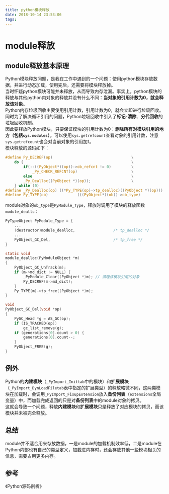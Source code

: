 ```yaml
---
title: python模块释放
date: 2018-10-14 23:53:06
tags:
---
```



# module释放


## module释放基本原理
Python模块释放问题，是我在工作中遇到的一个问题：使用python模块存放数据，并进行动态加载，使用完后，还需要将模块释放掉。  
当时怀疑python模块可能并未释放，从而导致内存泄漏。事实上，python模块的释放与其他python内对象的释放并没有什么不同：**当对象的引用计数为0，就会释放该对象**。  
Python内存垃圾回收主要使用引用计数，引用计数为0，就会立即进行垃圾回收。同时为了解决循环引用的问题，Python垃圾回收中引入了**标记-清除**、**分代回收**的垃圾回收机制。  
因此要释放Python模块，只要保证模块的引用计数为0：**删除所有对模块引用的地方（包括`sys.modules`）**。可以使用`sys.getrefcount`查看对象的引用计数，注意`sys.getrefcount`也会对当前对象的引用加1。  
模块释放的源码如下：  
```c
#define Py_DECREF(op)                                   \
    do {                                                \
        if(--((PyObject*)(op))->ob_refcnt != 0)         \
            _Py_CHECK_REFCNT(op)                        \
        else                                            \
        _Py_Dealloc((PyObject *)(op));                  \
    } while (0)
#define _Py_Dealloc(op) ((*Py_TYPE(op)->tp_dealloc)((PyObject *)(op)))
#define Py_TYPE(ob)             (((PyObject*)(ob))->ob_type)
```

module对象的`ob_type`是`PyModule_Type`，释放时调用了模块的释放函数`module_deallc`：
```c
PyTypeObject PyModule_Type = {
    ...
    (destructor)module_dealloc,                 /* tp_dealloc */
    ...
    PyObject_GC_Del,                            /* tp_free */
}

static void
module_dealloc(PyModuleObject *m)
{
    PyObject_GC_UnTrack(m);
    if (m->md_dict != NULL) {
        _PyModule_Clear((PyObject *)m); // 清理该模块引用的对象
        Py_DECREF(m->md_dict);
    }
    Py_TYPE(m)->tp_free((PyObject *)m);
}

void
PyObject_GC_Del(void *op)
{
    PyGC_Head *g = AS_GC(op);
    if (IS_TRACKED(op))
        gc_list_remove(g);
    if (generations[0].count > 0) {
        generations[0].count--;
    }
    PyObject_FREE(g);
}
```

## 例外
Python的**内建模块**（`_PyImport_Inittab`中的模块）和**扩展模块**（`_PyImport_DynLoadFiletab`表中指定的扩展类型）的释放略微不同，这两类模块在加载时，会调用`_PyImport_FixupExtension`放入**备份列表**（`extensions`全局变量）中，而加载完成返回的只是对**备份列表**中的module对象的拷贝。  
这就会导致一个问题，释放**内建模块**和**扩展模块**只是释放了对应模块的拷贝，而该模块并未被完全释放。


## 总结
module并不适合用来存放数据，一是module的加载机制效率低，二是module在Python内部也有自己的类型定义，加载进内存时，还会存放其他一些模块相关的信息，需要占用更多内存。


## 参考
《Python源码剖析》
